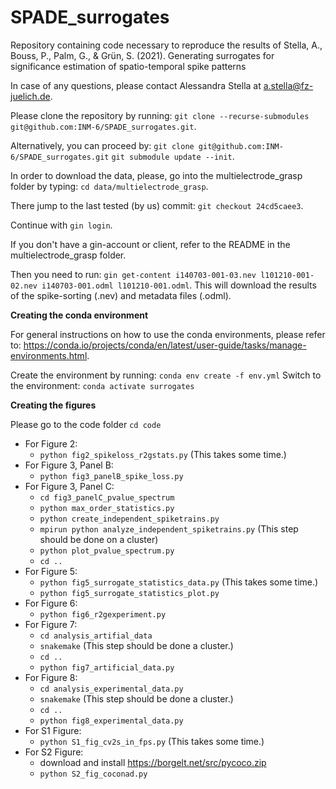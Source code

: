 # SPADE_surrogates
Repository containing code necessary to reproduce the results of Stella, A., Bouss, P., Palm, G., &amp; Grün, S. (2021). Generating surrogates for significance estimation of spatio-temporal spike patterns

In case of any questions, please contact Alessandra Stella at a.stella@fz-juelich.de.

Please clone the repository by running:
`git clone --recurse-submodules git@github.com:INM-6/SPADE_surrogates.git`.

Alternatively, you can proceed by:
`git clone git@github.com:INM-6/SPADE_surrogates.git`
`git submodule update --init`.


In order to download the data, please, go into the multielectrode_grasp folder 
by typing:
`cd data/multielectrode_grasp`.

There jump to the last tested (by us) commit:
`git checkout 24cd5caee3`.

Continue with `gin login`.

If you don't have a gin-account or client, refer to the README in the multielectrode_grasp folder.

Then you need to run:
`gin get-content i140703-001-03.nev l101210-001-02.nev i140703-001.odml l101210-001.odml`. This will download the
results of the spike-sorting (.nev) and metadata files (.odml). 

**Creating the conda environment**

For general instructions on how to use the conda environments, please refer to:
https://conda.io/projects/conda/en/latest/user-guide/tasks/manage-environments.html. 

Create the environment by running: `conda env create -f env.yml`
Switch to the environment: `conda activate surrogates`


**Creating the figures**

Please go to the code folder `cd code`
- For Figure 2:
  - `python fig2_spikeloss_r2gstats.py`  (This takes some time.)
- For Figure 3, Panel B: 
  - `python fig3_panelB_spike_loss.py`
- For Figure 3, Panel C:
  - `cd fig3_panelC_pvalue_spectrum`
  - `python max_order_statistics.py`
  - `python create_independent_spiketrains.py`
  - `mpirun python analyze_independent_spiketrains.py` (This step should be done on a cluster)
  - `python plot_pvalue_spectrum.py`
  - `cd ..`
- For Figure 5:
  - `python fig5_surrogate_statistics_data.py` (This takes some time.)
  - `python fig5_surrogate_statistics_plot.py`
- For Figure 6:
  - `python fig6_r2gexperiment.py`
- For Figure 7:
  - `cd analysis_artifial_data`
  - `snakemake`  (This step should be done a cluster.)
  - `cd ..`
  - `python fig7_artificial_data.py`
- For Figure 8:
  - `cd analysis_experimental_data.py`
  - `snakemake`  (This step should be done a cluster.)
  - `cd ..`
  - `python fig8_experimental_data.py`
- For S1 Figure:
  - `python S1_fig_cv2s_in_fps.py`  (This takes some time.)
- For S2 Figure:
  - download and install  https://borgelt.net/src/pycoco.zip 
  - `python S2_fig_coconad.py`